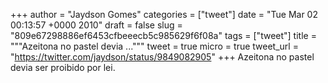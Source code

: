 
+++
author = "Jaydson Gomes"
categories = ["tweet"]
date = "Tue Mar 02 00:13:57 +0000 2010"
draft = false
slug = "809e67298886ef6453cfbeeecb5c985629f6f08a"
tags = ["tweet"]
title = """Azeitona no pastel devia ..."""
tweet = true
micro = true
tweet_url = "https://twitter.com/jaydson/status/9849082905"
+++
Azeitona no pastel devia ser proibido por lei.
